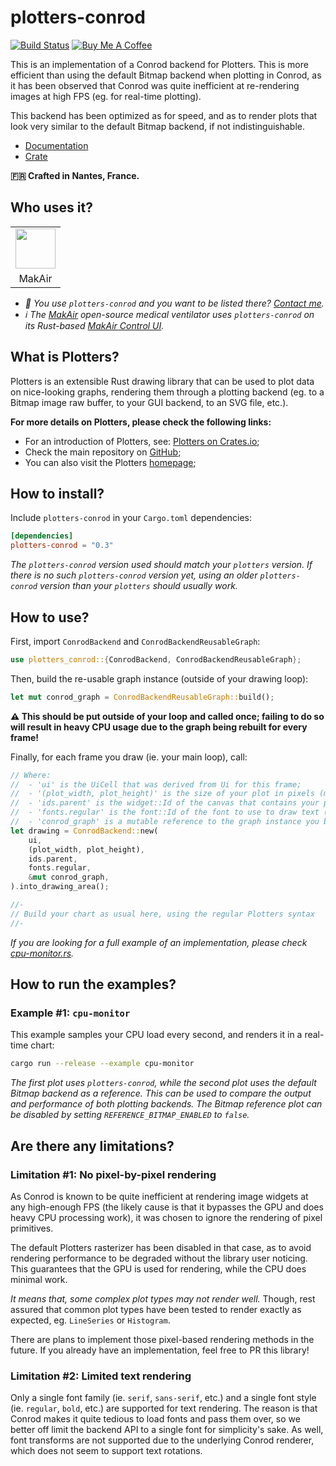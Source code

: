 # plotters-conrod

[![Build Status](https://travis-ci.org/valeriansaliou/plotters-conrod.svg?branch=master)](https://travis-ci.org/valeriansaliou/plotters-conrod) [![Buy Me A Coffee](https://img.shields.io/badge/buy%20me%20a%20coffee-donate-yellow.svg)](https://www.buymeacoffee.com/valeriansaliou)

This is an implementation of a Conrod backend for Plotters. This is more efficient than using the default Bitmap backend when plotting in Conrod, as it has been observed that Conrod was quite inefficient at re-rendering images at high FPS (eg. for real-time plotting).

This backend has been optimized as for speed, and as to render plots that look very similar to the default Bitmap backend, if not indistinguishable.

* [Documentation](https://docs.rs/crate/plotters-conrod)
* [Crate](https://crates.io/crates/plotters-conrod)

**🇫🇷 Crafted in Nantes, France.**

## Who uses it?

<table>
<tr>
<td align="center"><a href="https://makair.life/"><img src="https://valeriansaliou.github.io/plotters-conrod/images/makair.png" height="64" /></a></td>
</tr>
<tr>
<td align="center">MakAir</td>
</tr>
</table>

* _👋 You use `plotters-conrod` and you want to be listed there? [Contact me](https://valeriansaliou.name/)._
* _ℹ️ The [MakAir](https://makair.life/) open-source medical ventilator uses `plotters-conrod` on its Rust-based [MakAir Control UI](https://github.com/makers-for-life/makair-control-ui/)._

## What is Plotters?

Plotters is an extensible Rust drawing library that can be used to plot data on nice-looking graphs, rendering them through a plotting backend (eg. to a Bitmap image raw buffer, to your GUI backend, to an SVG file, etc.).

**For more details on Plotters, please check the following links:**

- For an introduction of Plotters, see: [Plotters on Crates.io](https://crates.io/crates/plotters);
- Check the main repository on [GitHub](https://github.com/38/plotters);
- You can also visit the Plotters [homepage](https://plotters-rs.github.io/);

## How to install?

Include `plotters-conrod` in your `Cargo.toml` dependencies:

```toml
[dependencies]
plotters-conrod = "0.3"
```

_The `plotters-conrod` version used should match your `plotters` version. If there is no such `plotters-conrod` version yet, using an older `plotters-conrod` version than your `plotters` should usually work._

## How to use?

First, import `ConrodBackend` and `ConrodBackendReusableGraph`:

```rust
use plotters_conrod::{ConrodBackend, ConrodBackendReusableGraph};
```

Then, build the re-usable graph instance (outside of your drawing loop):

```rust
let mut conrod_graph = ConrodBackendReusableGraph::build();
```

**⚠️ This should be put outside of your loop and called once; failing to do so will result in heavy CPU usage due to the graph being rebuilt for every frame!**

Finally, for each frame you draw (ie. your main loop), call:

```rust
// Where:
//  - 'ui' is the UiCell that was derived from Ui for this frame;
//  - '(plot_width, plot_height)' is the size of your plot in pixels (make sure it matches its parent canvas size);
//  - 'ids.parent' is the widget::Id of the canvas that contains your plot (of the same size than the plot itself);
//  - 'fonts.regular' is the font::Id of the font to use to draw text (ie. a Conrod font identifier);
//  - 'conrod_graph' is a mutable reference to the graph instance you built outside of the drawing loop (pass it as a mutable reference);
let drawing = ConrodBackend::new(
    ui,
    (plot_width, plot_height),
    ids.parent,
    fonts.regular,
    &mut conrod_graph,
).into_drawing_area();

//-
// Build your chart as usual here, using the regular Plotters syntax
//-
```

_If you are looking for a full example of an implementation, please check [cpu-monitor.rs](./examples/cpu-monitor.rs)._

## How to run the examples?

### Example #1: `cpu-monitor`

This example samples your CPU load every second, and renders it in a real-time chart:

```sh
cargo run --release --example cpu-monitor
```

_The first plot uses `plotters-conrod`, while the second plot uses the default Bitmap backend as a reference. This can be used to compare the output and performance of both plotting backends. The Bitmap reference plot can be disabled by setting `REFERENCE_BITMAP_ENABLED` to `false`._

## Are there any limitations?

### Limitation #1: No pixel-by-pixel rendering

As Conrod is known to be quite inefficient at rendering image widgets at any high-enough FPS (the likely cause is that it bypasses the GPU and does heavy CPU processing work), it was chosen to ignore the rendering of pixel primitives.

The default Plotters rasterizer has been disabled in that case, as to avoid rendering performance to be degraded without the library user noticing. This guarantees that the GPU is used for rendering, while the CPU does minimal work.

_It means that, some complex plot types may not render well._ Though, rest assured that common plot types have been tested to render exactly as expected, eg. `LineSeries` or `Histogram`.

There are plans to implement those pixel-based rendering methods in the future. If you already have an implementation, feel free to PR this library!

### Limitation #2: Limited text rendering

Only a single font family (ie. `serif`, `sans-serif`, etc.) and a single font style (ie. `regular`, `bold`, etc.) are supported for text rendering. The reason is that Conrod makes it quite tedious to load fonts and pass them over, so we better off limit the backend API to a single font for simplicity's sake. As well, font transforms are not supported due to the underlying Conrod renderer, which does not seem to support text rotations.
